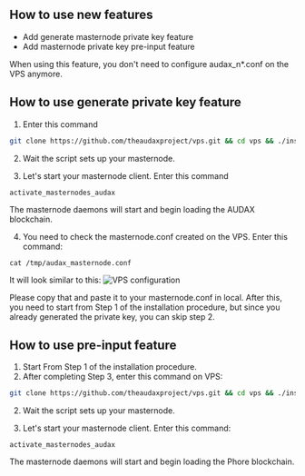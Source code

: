 ## How to use new features
- Add generate masternode private key feature
- Add masternode private key pre-input feature

When using this feature, you don't need to configure audax_n*.conf on the VPS anymore.

## How to use generate private key feature
1. Enter this command
```bash
git clone https://github.com/theaudaxproject/vps.git && cd vps && ./install.sh -p audax -g
```

2. Wait the script sets up your masternode.

3. Let's start your masternode client. Enter this command
```
activate_masternodes_audax
```
The masternode daemons will start and begin loading the AUDAX blockchain.

4. You need to check the masternode.conf created on the VPS. Enter this command:
```
cat /tmp/audax_masternode.conf
```

It will look similar to this:
<img src="docs/images/masternode_vps/conf.png" alt="VPS configuration" class="inline"/>

Please copy that and paste it to your masternode.conf in local.
After this, you need to start from Step 1 of the installation procedure, but since you already generated the private key, you can skip step 2.

## How to use pre-input feature
1. Start From Step 1 of the installation procedure.
2. After completing Step 3, enter this command on VPS:
```bash
git clone https://github.com/theaudaxproject/vps.git && cd vps && ./install.sh -p audax --key **GENERATED PRIVATE KEY**
```
2. Wait the script sets up your masternode.

3. Let's start your masternode client. Enter this command:
```
activate_masternodes_audax
```
The masternode daemons will start and begin loading the Phore blockchain.


